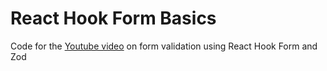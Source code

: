 # React Hook Form Basics

Code for the [Youtube video]() on form validation using React Hook Form and Zod

